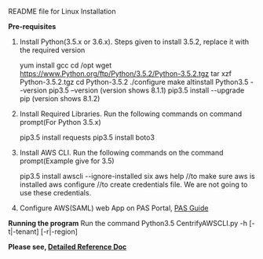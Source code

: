README file for Linux Installation

**Pre-requisites**

1. Install Python(3.5.x or 3.6.x). Steps given to install 3.5.2, replace it with the required version
    
    yum install gcc
    cd /opt
    wget https://www.Python.org/ftp/Python/3.5.2/Python-3.5.2.tgz
    tar xzf Python-3.5.2.tgz
    cd Python-3.5.2
    ./configure
    make altinstall
    Python3.5 --version
    pip3.5 –version (version shows 8.1.1)
    pip3.5 install --upgrade pip (version shows 8.1.2)

2. Install Required Libraries. Run the following commands on command prompt(For Python 3.5.x)
    
    pip3.5 install requests
    pip3.5 install boto3      

3. Install AWS CLI. Run the following commands on the command prompt(Example give for 3.5)
    
    pip3.5 install awscli --ignore-installed six
    aws help //to make sure aws is installed
    aws configure //to create credentials file. We are not going to use these credentials.

4. Configure AWS(SAML) web App on PAS Portal, [PAS Guide](https://stage-docs.centrify.com/Content/Applications/AppsWeb/AmazonSAML.htm?cshid=1067#Amazon_Web_Services_(SAML))

**Running the program**
Run the command 
Python3.5  CentrifyAWSCLI.py -h [-t|-tenant] <tenant> [-r|-region] <region>

**Please see, [Detailed Reference Doc](https://developer.centrify.com/docs/aws-cli)**
